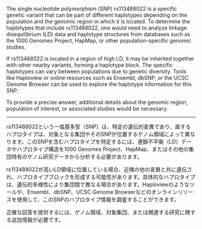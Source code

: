 The single nucleotide polymorphism (SNP) rs113488022 is a specific genetic variant that can be part of different haplotypes depending on the population and the genomic region in which it is located. To determine the haplotypes that include rs113488022, one would need to analyze linkage disequilibrium (LD) data and haplotype structures from databases such as the 1000 Genomes Project, HapMap, or other population-specific genomic studies.

If rs113488022 is located in a region of high LD, it may be inherited together with other nearby variants, forming a haplotype block. The specific haplotypes can vary between populations due to genetic diversity. Tools like Haploview or online resources such as Ensembl, dbSNP, or the UCSC Genome Browser can be used to explore the haplotype information for this SNP.

To provide a precise answer, additional details about the genomic region, population of interest, or associated studies would be necessary.

---

rs113488022という一塩基多型（SNP）は、特定の遺伝的変異であり、属するハプロタイプは、対象となる集団やそのSNPが位置するゲノム領域によって異なります。このSNPを含むハプロタイプを特定するには、連鎖不平衡（LD）データやハプロタイプ構造を1000 Genomes Project、HapMap、またはその他の集団特有のゲノム研究データから分析する必要があります。

rs113488022が高いLD領域に位置している場合、近隣の他の変異と共に遺伝され、ハプロタイプブロックを形成する可能性があります。具体的なハプロタイプは、遺伝的多様性により集団間で異なる場合があります。Haploviewのようなツールや、Ensembl、dbSNP、UCSC Genome Browserなどのオンラインリソースを使用して、このSNPのハプロタイプ情報を調査することができます。

正確な回答を提供するには、ゲノム領域、対象集団、または関連する研究に関する追加情報が必要です。